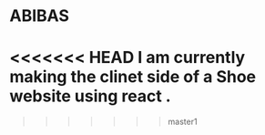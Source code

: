 # ABIBAS
<<<<<<< HEAD
I am currently making the clinet side of a Shoe website using react .
=======
>>>>>>> master1
